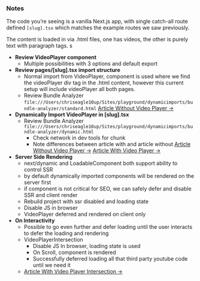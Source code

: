 ### Notes

The code you’re seeing is a vanilla Next.js app, with single catch-all route defined `[slug].tsx` which matches the example routes we saw previously.

The content is loaded in via .html files, one has videos, the other is purely text with paragraph tags.
s

- **Review VideoPlayer component**
  - Multiple possibilities with 3 options and default export
- **Review pages/[slug].tsx import structure**
  - Normal import from VideoPlayer, component is used where we find the videoPlayer div tag in the .html content, however this current setup will include videoPlayer all both pages.
  - Review Bundle Analyzer `file:///Users/chriseagle10up/Sites/playground/dynamicimports/bundle-analyzer/standard.html`
    [Article Without Video Player &rarr;](http://localhost:3000/article-without-video-player)
- **Dynamically Import VideoPlayer in [slug].tsx**
  - Review Bundle Analyzer `file:///Users/chriseagle10up/Sites/playground/dynamicimports/bundle-analyzer/dynamic.html`
    - Check network in dev tools for chunk
    - Note differences between article with and article without
      [Article Without Video Player &rarr;](http://localhost:3000/article-without-video-player)
      [Article With Video Player &rarr;](http://localhost:3000/article-with-video-player)
- **Server Side Rendering**
  - next/dynamic and LoadableComponent both support ability to control SSR
  - by default dynamically imported components will be rendered on the server first
  - if component is not critical for SEO, we can safely defer and disable SSR and client render
  - Rebuild project with ssr disabled and loading state
  - Disable JS in browser
  - VideoPlayer deferred and rendered on client only
- **On Interactivity**
  - Possible to go even further and defer loading until the user interacts to defer the loading and rendering
  - VideoPlayerIntersection
    - Disable JS In browser, loading state is used
    - On Scroll, component is rendered
    - Successfully deferred loading all that third party youtube code until we need it
  - [Article With Video Player Intersection &rarr;](http://localhost:3000/article-with-video-player-intersection)
